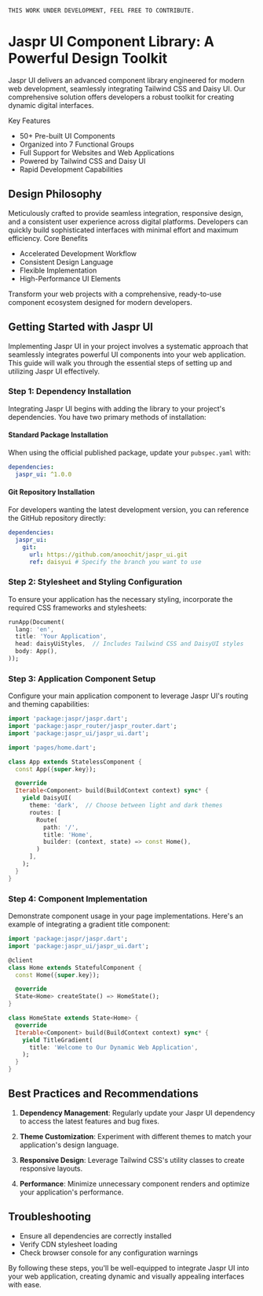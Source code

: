 `THIS WORK UNDER DEVELOPMENT, FEEL FREE TO CONTRIBUTE.`

# Jaspr UI Component Library: A Powerful Design Toolkit

Jaspr UI delivers an advanced component library engineered for modern web development, seamlessly integrating Tailwind CSS and Daisy UI. Our comprehensive solution offers developers a robust toolkit for creating dynamic digital interfaces.

Key Features

- 50+ Pre-built UI Components
- Organized into 7 Functional Groups
- Full Support for Websites and Web Applications
- Powered by Tailwind CSS and Daisy UI
- Rapid Development Capabilities

## Design Philosophy

Meticulously crafted to provide seamless integration, responsive design, and a consistent user experience across digital platforms. Developers can quickly build sophisticated interfaces with minimal effort and maximum efficiency.
Core Benefits

- Accelerated Development Workflow
- Consistent Design Language
- Flexible Implementation
- High-Performance UI Elements

Transform your web projects with a comprehensive, ready-to-use component ecosystem designed for modern developers.

## Getting Started with Jaspr UI

Implementing Jaspr UI in your project involves a systematic approach that seamlessly integrates powerful UI components into your web application. This guide will walk you through the essential steps of setting up and utilizing Jaspr UI effectively.

### Step 1: Dependency Installation

Integrating Jaspr UI begins with adding the library to your project's dependencies. You have two primary methods of installation:

#### Standard Package Installation

When using the official published package, update your `pubspec.yaml` with:

```yaml
dependencies:
  jaspr_ui: ^1.0.0
```

#### Git Repository Installation

For developers wanting the latest development version, you can reference the GitHub repository directly:

```yaml
dependencies:
  jaspr_ui:
    git:
      url: https://github.com/anoochit/jaspr_ui.git
      ref: daisyui # Specify the branch you want to use
```

### Step 2: Stylesheet and Styling Configuration

To ensure your application has the necessary styling, incorporate the required CSS frameworks and stylesheets:

```dart
runApp(Document(
  lang: 'en',
  title: 'Your Application',
  head: daisyUiStyles,  // Includes Tailwind CSS and DaisyUI styles
  body: App(),
));
```

### Step 3: Application Component Setup

Configure your main application component to leverage Jaspr UI's routing and theming capabilities:

```dart
import 'package:jaspr/jaspr.dart';
import 'package:jaspr_router/jaspr_router.dart';
import 'package:jaspr_ui/jaspr_ui.dart';

import 'pages/home.dart';

class App extends StatelessComponent {
  const App({super.key});

  @override
  Iterable<Component> build(BuildContext context) sync* {
    yield DaisyUI(
      theme: 'dark',  // Choose between light and dark themes
      routes: [
        Route(
          path: '/',
          title: 'Home',
          builder: (context, state) => const Home(),
        )
      ],
    );
  }
}
```

### Step 4: Component Implementation

Demonstrate component usage in your page implementations. Here's an example of integrating a gradient title component:

```dart
import 'package:jaspr/jaspr.dart';
import 'package:jaspr_ui/jaspr_ui.dart';

@client
class Home extends StatefulComponent {
  const Home({super.key});

  @override
  State<Home> createState() => HomeState();
}

class HomeState extends State<Home> {
  @override
  Iterable<Component> build(BuildContext context) sync* {
    yield TitleGradient(
      title: 'Welcome to Our Dynamic Web Application',
    );
  }
}
```

## Best Practices and Recommendations

1. **Dependency Management**: Regularly update your Jaspr UI dependency to access the latest features and bug fixes.

2. **Theme Customization**: Experiment with different themes to match your application's design language.

3. **Responsive Design**: Leverage Tailwind CSS's utility classes to create responsive layouts.

4. **Performance**: Minimize unnecessary component renders and optimize your application's performance.

## Troubleshooting

- Ensure all dependencies are correctly installed
- Verify CDN stylesheet loading
- Check browser console for any configuration warnings

By following these steps, you'll be well-equipped to integrate Jaspr UI into your web application, creating dynamic and visually appealing interfaces with ease.
